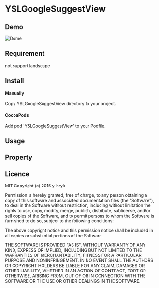 # YSLGoogleSuggestView

## Demo
![Dome](https://raw.githubusercontent.com/y-hryk/YSLGoogleSuggestView/master/sample.gif)
## Requirement
not support landscape
## Install
#### Manually
 Copy YSLGoogleSuggestView directory to your project.
#### CocoaPods
 Add pod 'YSLGoogleSuggestView' to your Podfile.
 
## Usage

## Property

## Licence
MIT
Copyright (c) 2015 y-hryk

Permission is hereby granted, free of charge, to any person obtaining a copy
of this software and associated documentation files (the "Software"), to deal
in the Software without restriction, including without limitation the rights
to use, copy, modify, merge, publish, distribute, sublicense, and/or sell
copies of the Software, and to permit persons to whom the Software is
furnished to do so, subject to the following conditions:

The above copyright notice and this permission notice shall be included in all
copies or substantial portions of the Software.

THE SOFTWARE IS PROVIDED "AS IS", WITHOUT WARRANTY OF ANY KIND, EXPRESS OR
IMPLIED, INCLUDING BUT NOT LIMITED TO THE WARRANTIES OF MERCHANTABILITY,
FITNESS FOR A PARTICULAR PURPOSE AND NONINFRINGEMENT. IN NO EVENT SHALL THE
AUTHORS OR COPYRIGHT HOLDERS BE LIABLE FOR ANY CLAIM, DAMAGES OR OTHER
LIABILITY, WHETHER IN AN ACTION OF CONTRACT, TORT OR OTHERWISE, ARISING FROM,
OUT OF OR IN CONNECTION WITH THE SOFTWARE OR THE USE OR OTHER DEALINGS IN THE
SOFTWARE.

